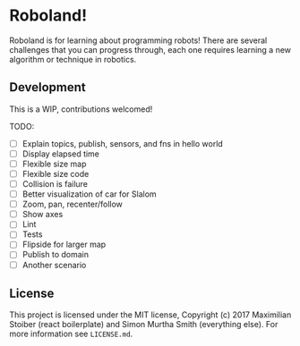 # Roboland!

Roboland is for learning about programming robots! There are several challenges
that you can progress through, each one requires learning a new algorithm or
technique in robotics.


## Development

This is a WIP, contributions welcomed!

TODO:

* [ ] Explain topics, publish, sensors, and fns in hello world
* [ ] Display elapsed time
* [ ] Flexible size map
* [ ] Flexible size code
* [ ] Collision is failure
* [ ] Better visualization of car for Slalom
* [ ] Zoom, pan, recenter/follow
* [ ] Show axes
* [ ] Lint
* [ ] Tests
* [ ] Flipside for larger map
* [ ] Publish to domain
* [ ] Another scenario

## License

This project is licensed under the MIT license, Copyright (c) 2017 Maximilian
Stoiber (react boilerplate) and Simon Murtha Smith (everything else). For more
information see `LICENSE.md`.
